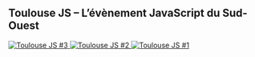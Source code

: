 Toulouse JS – L’évènement JavaScript du Sud-Ouest
-------------------------------------------------
<div id="slider" class="mtm">
	<a href="/toulouse-js-3" target="_blank">
		<img src="/img/slider/toulousejs3.jpg" alt="Toulouse JS #3" />
	</a>
	<a href="/toulouse-js-2" target="_blank">
		<img src="/img/slider/toulousejs2.jpg" alt="Toulouse JS #2" />
	</a>
	<a href="/toulouse-js-1" target="_blank">
		<img src="/img/slider/toulousejs1.jpg" alt="Toulouse JS #1" />
	</a>
</div>
